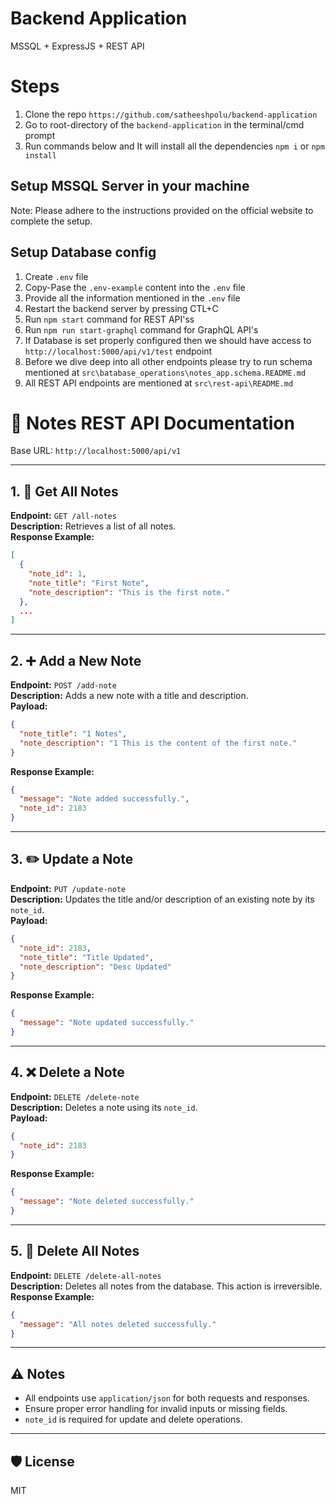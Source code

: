 # Backend Application

MSSQL + ExpressJS + REST API

# Steps

1. Clone the repo `https://github.com/satheeshpolu/backend-application`
2. Go to root-directory of the `backend-application` in the terminal/cmd prompt
3. Run commands below and It will install all the dependencies
   `npm i` or `npm install`

## Setup MSSQL Server in your machine

Note: Please adhere to the instructions provided on the official website to complete the setup.

## Setup Database config

1. Create `.env` file
2. Copy-Pase the `.env-example` content into the `.env` file
3. Provide all the information mentioned in the `.env` file
4. Restart the backend server by pressing CTL+C
5. Run `npm start` command for REST API'ss
6. Run `npm run start-graphql` command for GraphQL API's
7. If Database is set properly configured then we should have access to `http://localhost:5000/api/v1/test` endpoint
8. Before we dive deep into all other endpoints please try to run schema mentioned at `src\batabase_operations\notes_app.schema.README.md`
9. All REST API endpoints are mentioned at `src\rest-api\README.md`



# 📝 Notes REST API Documentation

Base URL: `http://localhost:5000/api/v1`

---

## 1. 📄 Get All Notes

**Endpoint:** `GET /all-notes`  
**Description:** Retrieves a list of all notes.  
**Response Example:**
```json
[
  {
    "note_id": 1,
    "note_title": "First Note",
    "note_description": "This is the first note."
  },
  ...
]
```

---

## 2. ➕ Add a New Note

**Endpoint:** `POST /add-note`  
**Description:** Adds a new note with a title and description.  
**Payload:**
```json
{
  "note_title": "1 Notes",
  "note_description": "1 This is the content of the first note."
}
```
**Response Example:**
```json
{
  "message": "Note added successfully.",
  "note_id": 2183
}
```

---

## 3. ✏️ Update a Note

**Endpoint:** `PUT /update-note`  
**Description:** Updates the title and/or description of an existing note by its `note_id`.  
**Payload:**
```json
{
  "note_id": 2183,
  "note_title": "Title Updated",
  "note_description": "Desc Updated"
}
```
**Response Example:**
```json
{
  "message": "Note updated successfully."
}
```

---

## 4. ❌ Delete a Note

**Endpoint:** `DELETE /delete-note`  
**Description:** Deletes a note using its `note_id`.  
**Payload:**
```json
{
  "note_id": 2183
}
```
**Response Example:**
```json
{
  "message": "Note deleted successfully."
}
```

---

## 5. 🧹 Delete All Notes

**Endpoint:** `DELETE /delete-all-notes`  
**Description:** Deletes all notes from the database. This action is irreversible.  
**Response Example:**
```json
{
  "message": "All notes deleted successfully."
}
```

---

## ⚠️ Notes

- All endpoints use `application/json` for both requests and responses.
- Ensure proper error handling for invalid inputs or missing fields.
- `note_id` is required for update and delete operations.

---

## 🛡️ License

MIT

